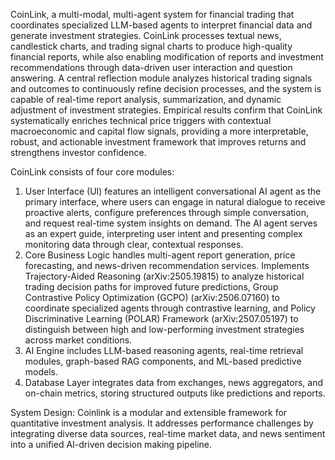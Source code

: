 CoinLink, a multi-modal, multi-agent system for financial trading that coordinates specialized LLM-based agents to interpret financial data and generate investment strategies. CoinLink processes textual news, candlestick charts, and trading signal charts to produce high-quality financial reports, while also enabling modification of reports and investment recommendations through data-driven user interaction and question answering. A central reflection module analyzes historical trading signals and outcomes to continuously refine decision processes, and the system is capable of real-time report analysis, summarization, and dynamic adjustment of investment strategies. Empirical results confirm that CoinLink systematically enriches technical price triggers with contextual macroeconomic and capital flow signals, providing a more interpretable, robust, and actionable investment framework that improves returns and strengthens investor confidence.

CoinLink consists of four core modules:
1.	User Interface (UI) features an intelligent conversational AI agent as the primary interface, where users can engage in natural dialogue to receive proactive alerts, configure preferences through simple conversation, and request real-time system insights on demand. The AI agent serves as an expert guide, interpreting user intent and presenting complex monitoring data through clear, contextual responses.
2.	Core Business Logic handles multi-agent report generation, price forecasting, and news-driven recommendation services. Implements Trajectory-Aided Reasoning (arXiv:2505.19815) to analyze historical trading decision paths for improved future predictions, Group Contrastive Policy Optimization (GCPO) (arXiv:2506.07160) to coordinate specialized agents through contrastive learning, and Policy Discriminative Learning (POLAR) Framework (arXiv:2507.05197) to distinguish between high and low-performing investment strategies across market conditions.
3.	AI Engine includes LLM-based reasoning agents, real-time retrieval modules, graph-based RAG components, and ML-based predictive models.
4.	Database Layer integrates data from exchanges, news aggregators, and on-chain metrics, storing structured outputs like predictions and reports.

System Design:
Coinlink is a modular and extensible framework for quantitative investment analysis. It addresses performance challenges by integrating diverse data sources, real-time market data, and news sentiment into a unified AI-driven decision making pipeline.
